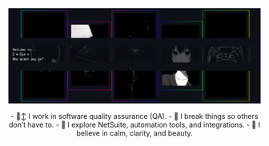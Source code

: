 <img src="https://raw.githubusercontent.com/byGia/byGia/main/my-banner-gia.png" alt="byGia banner" width="1200px" />
<p align="center">
- 🙂‍↕️ I work in software quality assurance (QA).  
- 🫢 I break things so others don’t have to.  
- 🤔 I explore NetSuite, automation tools, and integrations.  
- 🫠 I believe in calm, clarity, and beauty.  
</p>
